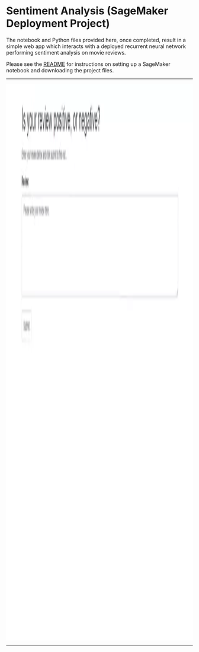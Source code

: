 # Sentiment Analysis (SageMaker Deployment Project)

The notebook and Python files provided here, once completed, result in a simple web app which interacts with a deployed recurrent neural network performing sentiment analysis on movie reviews. 

Please see the [README](https://github.com/udacity/sagemaker-deployment/tree/master/README.md) for instructions on setting up a SageMaker notebook and downloading the project files.

<hr>
<img src="111.webp" style="width:1500px;height:1500px;" align="middle">
<hr>
